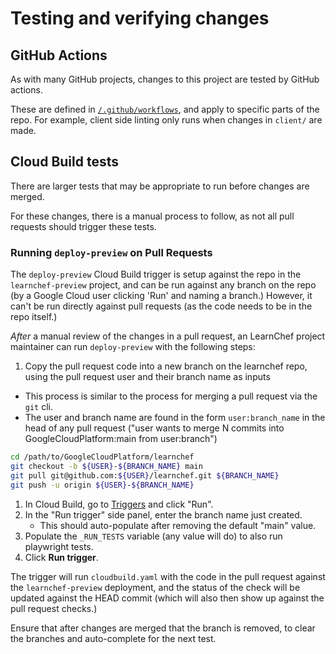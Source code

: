 # Testing and verifying changes

## GitHub Actions

As with many GitHub projects, changes to this project are tested by GitHub actions. 

These are defined in [`/.github/workflows`](/.github/workflows), and apply to specific parts of the repo. For example, 
client side linting only runs when changes in `client/` are made. 

## Cloud Build tests

There are larger tests that may be appropriate to run before changes are merged. 

For these changes, there is a manual process to follow, as not all pull requests should trigger these tests. 

### Running `deploy-preview` on Pull Requests

The `deploy-preview` Cloud Build trigger is setup against the repo in the `learnchef-preview` project, and can be run against any branch on the repo (by a Google Cloud user clicking 'Run' and naming a branch.) However, it can't be run directly against pull requests (as the code needs to be in the repo itself.)

_After_ a manual review of the changes in a pull request, an LearnChef project maintainer can run `deploy-preview` with the following steps: 

1.  Copy the pull request code into a new branch on the learnchef repo, using the pull request user and their branch name as inputs
   * This process is similar to the process for merging a pull request via the `git` cli. 
   * The user and branch name are found in the form `user:branch_name` in the head of any pull request ("user wants to merge N commits into GoogleCloudPlatform:main from user:branch")

```bash
cd /path/to/GoogleCloudPlatform/learnchef
git checkout -b ${USER}-${BRANCH_NAME} main
git pull git@github.com:${USER}/learnchef.git ${BRANCH_NAME}
git push -u origin ${USER}-${BRANCH_NAME}
```

1. In Cloud Build, go to [Triggers](https://console.cloud.google.com/cloud-build/triggers?project=learnchef-preview) and click "Run". 
1. In the "Run trigger" side panel, enter the branch name just created. 
   * This should auto-populate after removing the default "main" value. 
1. Populate the `_RUN_TESTS` variable (any value will do) to also run playwright tests. 
1. Click **Run trigger**. 


The trigger will run `cloudbuild.yaml` with the code in the pull request against the `learnchef-preview` deployment, and the status of the check will be updated against the HEAD commit (which will also then show up against the pull request checks.)

Ensure that after changes are merged that the branch is removed, to clear the branches and auto-complete for the next test. 
